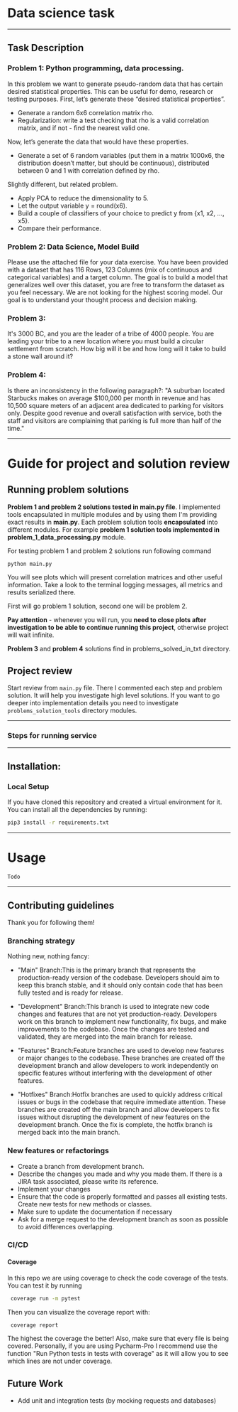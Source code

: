 # Data science task

***
## Task Description
### Problem 1: Python programming, data processing.
In this problem we want to generate pseudo-random data that has certain desired statistical properties.
This can be useful for demo, research or testing purposes. First, let’s generate these “desired statistical properties”.
- Generate a random 6x6 correlation matrix rho.
- Regularization: write a test checking that rho is a valid correlation matrix, and if not - find the nearest valid one.

Now, let’s generate the data that would have these properties.
- Generate a set of 6 random variables (put them in a matrix 1000x6, the distribution doesn’t matter, but should 
be continuous), distributed between 0 and 1 with correlation defined by rho.

Slightly different, but related problem.
- Apply PCA to reduce the dimensionality to 5.
- Let the output variable y = round(x6).
- Build a couple of classifiers of your choice to predict y from {x1, x2, …, x5}.
- Compare their performance.

### Problem 2: Data Science, Model Build
Please use the attached file for your data exercise.
You have been provided with a dataset that has 116 Rows, 123 Columns (mix of continuous and categorical variables) 
and a target column.
The goal is to build a model that generalizes well over this dataset, you are free to transform the dataset as you feel
necessary. We are not looking for the highest scoring model. 
Our goal is to understand your thought process and decision making.

### Problem 3:
It's 3000 BC, and you are the leader of a tribe of 4000 people. You are leading your tribe to a new location where 
you must build a circular settlement from scratch. How big will it be and how long will it take to build a stone wall
around it?

### Problem 4:
Is there an inconsistency in the following paragraph?: "A suburban located Starbucks makes on average $100,000 per 
month in revenue and has 10,500 square meters of an adjacent area dedicated to parking for visitors only.
Despite good revenue and overall satisfaction with service, both the staff and visitors are complaining that parking 
is full more than half of the time."
***

# Guide for project and solution review
## Running problem solutions
**Problem 1 and problem 2 solutions tested in main.py file**. I implemented tools encapsulated in multiple
modules and by using them I'm providing exact results in **main.py**.
Each problem solution tools **encapsulated** into different modules. For example
**problem 1 solution tools implemented in problem_1_data_processing.py** module.

For testing problem 1 and problem 2 solutions run following command
```
python main.py
```
You will see plots which will present correlation matrices and other useful information.
Take a look to the terminal logging messages, all metrics and results serialized there.

First will go problem 1 solution, second one will be problem 2.

**Pay attention** - whenever you will run, you **need to close plots after investigation
to be able to continue running this project**, otherwise project will wait infinite.

**Problem 3** and **problem 4** solutions find in problems_solved_in_txt directory.
## Project review
Start review from ```main.py``` file. There I commented each step and problem solution.
It will help you investigate high level solutions. If you want to go deeper into implementation
details you need to investigate ```problems_solution_tools``` directory modules.

***

### Steps for running service
***
## Installation:
### Local Setup
If you have cloned this repository and created a virtual environment for it. You can install all the dependencies by running:
``` bash
pip3 install -r requirements.txt
```

***
# Usage
```
Todo
```

***
## Contributing guidelines
Thank you for following them!

### Branching strategy
Nothing new, nothing fancy:
* "Main" Branch:This is the primary branch that represents the production-ready version of the codebase. Developers 
should aim to keep this branch stable, and it should only contain code that has been fully tested and is ready
for release.

* "Development" Branch:This branch is used to integrate new code changes and features that are not yet production-ready.
Developers work on this branch to implement new functionality, fix bugs, and make improvements to the codebase. 
Once the changes are tested and validated, they are merged into the main branch for release.

* "Features" Branch:Feature branches are used to develop new features or major changes to the codebase. These 
branches are created off the development branch and allow developers to work independently on specific features 
without interfering with the development of other features.

* "Hotfixes" Branch:Hotfix branches are used to quickly address critical issues or bugs in the codebase that require
immediate attention. These branches are created off the main branch and allow developers to fix issues without
disrupting the development of new features on the development branch. Once the fix is complete, the hotfix branch is
merged back into the main branch.

### New features or refactorings
- Create a branch from development branch.
- Describe the changes you made and why you made them. If there is a JIRA task associated, please  write its reference.
- Implement your changes
- Ensure that the code is properly formatted and passes all existing tests. Create new tests for new methods or classes.
- Make sure to update the documentation if necessary
- Ask for a merge request to the development branch as soon as possible to avoid differences overlapping.

### CI/CD
#### Coverage
In this repo we are using coverage to check the code coverage of the tests. You can test it by running
``` bash
 coverage run -m pytest 
```
Then you can visualize the coverage report with:
``` bash
 coverage report
```
The highest the coverage the better! Also, make sure that every file is being covered.
Personally, if you are using Pycharm-Pro I recommend use the function "Run Python tests in tests with coverage" as it 
will allow you to see which lines are not under coverage.

## Future Work
- Add unit and integration tests (by mocking requests and databases)
